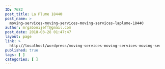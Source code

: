 ```yaml
---
ID: 7682
post_title: La Plume 18440
post_name: >
  moving-services-moving-services-moving-services-laplume-18440
author: mrgabonijeff@gmail.com
post_date: 2018-03-28 01:47:47
layout: page
link: >
  http://localhost/wordpress/moving-services-moving-services-moving-services-laplume-18440/
published: true
tags: [ ]
categories: [ ]
---
```

